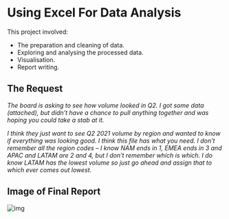 # Using Excel For Data Analysis

This project involved:
- The preparation and cleaning of data.
- Exploring and analysing the processed data.
- Visualisation. 
- Report writing.


## The Request 

<em>The board is asking to see how volume looked in Q2. I got some data (attached), but didn’t have a chance to pull anything together and was hoping you could take a stab at it.

I think they just want to see Q2 2021 volume by region and wanted to know if everything was looking good. I think this file has what you need. I don’t remember all the region codes – I know NAM ends in 1, EMEA ends in 3 and APAC and LATAM are 2 and 4, but I don’t remember which is which. I do know LATAM has the lowest volume so just go ahead and assign that to which ever comes out lowest. </em>


## Image of Final Report

![img]("images_pdf/report.jpg")

